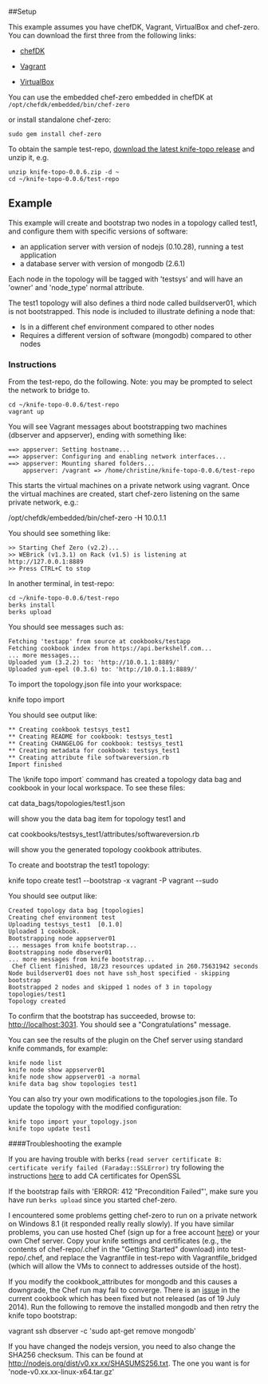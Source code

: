 ##Setup

This example assumes you have chefDK, Vagrant, VirtualBox and chef-zero.
You can download the first three from the following links:

* [chefDK](http://www.getchef.com/downloads/chef-dk/)

* [Vagrant](https://www.vagrantup.com/downloads.html)

* [VirtualBox](https://www.virtualbox.org/wiki/Downloads)

You can use the embedded chef-zero embedded in chefDK at
`/opt/chefdk/embedded/bin/chef-zero`

or install standalone chef-zero:

	sudo gem install chef-zero


To obtain the sample test-repo, [download the latest knife-topo release](http://github.com/christinedraper/knife-topo/releases/latest)
and unzip it, e.g.

```
unzip knife-topo-0.0.6.zip -d ~
cd ~/knife-topo-0.0.6/test-repo
```


## Example

This example will create and bootstrap two nodes in a topology called test1,
and configure them with specific versions of software:

* an application server with version of nodejs (0.10.28), running
a test application
* a database server with version of  mongodb (2.6.1)

Each node in the topology will be tagged with 'testsys' and will 
have an 'owner' and 'node_type' normal attribute.
 
The test1 topology will also defines a third node called buildserver01, 
which is not bootstrapped. This node is included to illustrate 
defining a node that:

* Is in a different chef environment compared to other nodes
* Requires a different version of software (mongodb) compared to other nodes
 

### Instructions

From the test-repo, do the following.  Note: you may be prompted to 
select the network to bridge to.

```
cd ~/knife-topo-0.0.6/test-repo
vagrant up 
```

You will see Vagrant messages about bootstrapping two machines (dbserver
and appserver), ending with something like:

```
==> appserver: Setting hostname...
==> appserver: Configuring and enabling network interfaces...
==> appserver: Mounting shared folders...
    appserver: /vagrant => /home/christine/knife-topo-0.0.6/test-repo
```

This starts the virtual machines on a 
private network using vagrant. Once the virtual machines are created, 
start chef-zero listening on the same private network, e.g.:

  /opt/chefdk/embedded/bin/chef-zero -H 10.0.1.1
  
You should see something like:

```
>> Starting Chef Zero (v2.2)...
>> WEBrick (v1.3.1) on Rack (v1.5) is listening at http://127.0.0.1:8889
>> Press CTRL+C to stop
```

In another terminal, in test-repo:

```
cd ~/knife-topo-0.0.6/test-repo
berks install
berks upload
```

You should see messages such as:

```
Fetching 'testapp' from source at cookbooks/testapp
Fetching cookbook index from https://api.berkshelf.com...
... more messages...
Uploaded yum (3.2.2) to: 'http://10.0.1.1:8889/'
Uploaded yum-epel (0.3.6) to: 'http://10.0.1.1:8889/'
```

To import the topology.json file into your workspace:

  knife topo import 
  
You should see output like:

```
** Creating cookbook testsys_test1
** Creating README for cookbook: testsys_test1
** Creating CHANGELOG for cookbook: testsys_test1
** Creating metadata for cookbook: testsys_test1
** Creating attribute file softwareversion.rb
Import finished
```

The \knife topo import` command has created a topology data bag and cookbook 
in your local workspace. To see these files:

  cat data_bags/topologies/test1.json
  
will show you the data bag item for topology test1 and

  cat cookbooks/testsys_test1/attributes/softwareversion.rb

will show you the generated topology cookbook attributes.

To create and bootstrap the test1 topology:

  knife topo create test1 --bootstrap -x vagrant -P vagrant --sudo

You should see output like:

```
Created topology data bag [topologies]
Creating chef environment test
Uploading testsys_test1  [0.1.0]
Uploaded 1 cookbook.
Bootstrapping node appserver01
... messages from knife bootstrap...
Bootstrapping node dbserver01
... more messages from knife bootstrap...
 Chef Client finished, 18/23 resources updated in 260.75631942 seconds
Node buildserver01 does not have ssh_host specified - skipping bootstrap
Bootstrapped 2 nodes and skipped 1 nodes of 3 in topology topologies/test1
Topology created
```

To confirm that the bootstrap has succeeded, browse to: 
[http://localhost:3031](http://localhost:3031).
You should see a "Congratulations" message.

You can see the results of the plugin on the Chef server using 
standard knife commands, for example:

```
knife node list
knife node show appserver01
knife node show appserver01 -a normal
knife data bag show topologies test1
```
  
You can also try your own modifications to the topologies.json file. To
update the topology with the modified configuration:

```
knife topo import your_topology.json
knife topo update test1
```  


####Troubleshooting the example

If you are having trouble with berks (`read server certificate B: 
certificate verify failed (Faraday::SSLError)`
try following the instructions 
[here](https://gist.github.com/fnichol/867550#the-manual-way-boring) 
to add CA certificates for OpenSSL

If the bootstrap fails with 'ERROR: 412 "Precondition Failed"', make sure
you have run `berks upload` since you started chef-zero.

I encountered some problems getting chef-zero to run on a private network
on Windows 8.1 (it responded really really slowly). 
If you have similar problems, you can use hosted Chef
(sign up for a free account [here](https://manage.opscode.com/signup))
or your own Chef server. Copy your knife settings and certificates (e.g.,
the contents of chef-repo/.chef in the "Getting Started" download) into
test-repo/.chef, and replace the Vagrantfile in test-repo with 
Vagrantfile_bridged (which will allow the VMs to connect to addresses 
outside of the host).

If you modify the cookbook_attributes for mongodb and this causes
a downgrade, the Chef run may fail to converge. 
There is an [issue](https://github.com/edelight/chef-mongodb/pull/305) 
in the current cookbook which has been fixed but
not released (as of 19 July 2014). Run the following to remove the
installed mongodb and then retry the knife topo bootstrap:

  vagrant ssh dbserver -c 'sudo apt-get remove mongodb'

If you have changed the nodejs version, you need to also change the
SHA256 checksum. This can be found at
http://nodejs.org/dist/v0.xx.xx/SHASUMS256.txt. The one you want is
for 'node-v0.xx.xx-linux-x64.tar.gz'
